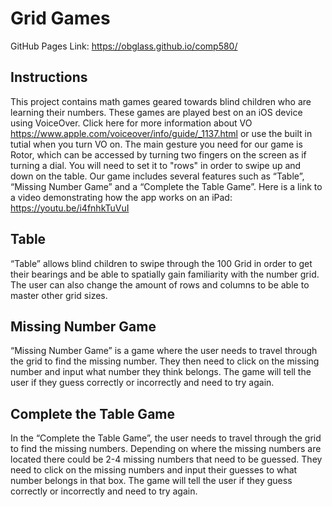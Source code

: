 # Grid Games 
GitHub Pages Link: https://obglass.github.io/comp580/
## Instructions
This project contains math games geared towards blind children who are learning their numbers. These games are played best on an iOS device using VoiceOver. Click here for more information about VO https://www.apple.com/voiceover/info/guide/_1137.html or use the built in tutial when you turn VO on. The main gesture you need for our game is Rotor, which can be accessed by turning two fingers on the screen as if turning a dial. You will need to set it to "rows" in order to swipe up and down on the table. Our game includes several features such as “Table”, “Missing Number Game” and a “Complete the Table Game”. Here is a link to a video demonstrating how the app works on an iPad: https://youtu.be/i4fnhkTuVuI
## Table
“Table” allows blind children to swipe through the 100 Grid in order to get their bearings and be able to spatially gain familiarity with the number grid. The user can also change the amount of rows and columns to be able to master other grid sizes. 
## Missing Number Game
“Missing Number Game” is a game where the user needs to travel through the grid to find the missing number. They then need to click on the missing number and input what number they think belongs. The game will tell the user if they guess correctly or incorrectly and need to try again. 
## Complete the Table Game
In the “Complete the Table Game”, the user needs to travel through the grid to find the missing numbers. Depending on where the missing numbers are located there could be 2-4 missing numbers that need to be guessed. They need to click on the missing numbers and input their guesses to what number belongs in that box. The game will tell the user if they guess correctly or incorrectly and need to try again. 
